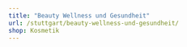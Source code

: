 ```yaml
---
title: "Beauty Wellness und Gesundheit"
url: /stuttgart/beauty-wellness-und-gesundheit/
shop: Kosmetik
---
```


